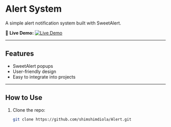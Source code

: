 # Alert System

A simple alert notification system built with SweetAlert.

🔗 **Live Demo:** 
<a href="[https://shimshimdiola.github.io/Zoogler---Bootstrap-4-Admin-Dashboard-Template](https://shimshimdiola.github.io/Alert/)" target="_blank">
  <img src="https://img.shields.io/badge/Live%20Demo-Click%20Here-blue?style=for-the-badge&logo=google-chrome" alt="Live Demo"/>
</a>

---

## Features
- SweetAlert popups
- User-friendly design
- Easy to integrate into projects

---

## How to Use
1. Clone the repo:
   ```bash
   git clone https://github.com/shimshimdiola/Alert.git
